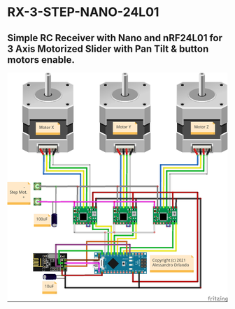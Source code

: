 # RX-3-STEP-NANO-24L01

## Simple RC Receiver with Nano and nRF24L01 for 3 Axis Motorized Slider with Pan Tilt & button motors enable.


![Diagram](images/RX_3_STEP_NANO_24L01.jpg)
